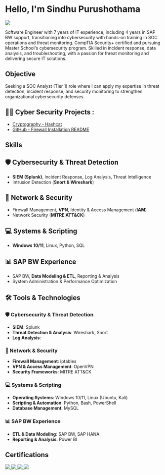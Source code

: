 # Hello, I'm Sindhu Purushothama
<a href="https://www.linkedin.com/in/sindhu-purushothama/"><img src="https://img.shields.io/badge/-LinkedIn-0072b1?&style=for-the-badge&logo=linkedin&logoColor=white" /></a>


Software Engineer with 7 years of IT experience, including 4 years in SAP BW support, transitioning into cybersecurity with hands-on training in SOC operations and threat monitoring. CompTIA Security+ certified and pursuing Master School's cybersecurity program. Skilled in incident response, data analysis, and troubleshooting, with a passion for threat monitoring and delivering secure IT solutions.

## Objective

Seeking a SOC Analyst (Tier 1) role where I can apply my expertise in threat detection, incident response, and security monitoring to strengthen organizational cybersecurity defenses.

## <h2>👨‍💻 Cyber Security Projects :</h2>
- [Cryptography - Hashcat](https://github.com/Sindhu-Purushothama/Cryptography---Hashcat)
- [GitHub - Firewall Installation README](https://github.com/Sindhu-Purushothama/Firewall-Installation/edit/main/README.md)


## Skills

## 🛡️ Cybersecurity & Threat Detection
- **SIEM (Splunk)**, Incident Response, Log Analysis, Threat Intelligence  
- Intrusion Detection (**Snort & Wireshark**)

## 🔐 Network & Security
- Firewall Management, **VPN**, Identity & Access Management (**IAM**)  
- Network Security (**MITRE ATT&CK**)

## 💻 Systems & Scripting
- **Windows 10/11**, Linux, Python, SQL

## 📊 SAP BW Experience
- SAP BW, **Data Modeling & ETL**, Reporting & Analysis  
- System Administration & Performance Optimization

## 🛠️ Tools & Technologies

### 🛡️ Cybersecurity & Threat Detection
- **SIEM**: Splunk  
- **Threat Detection & Analysis**: Wireshark, Snort  
- **Log Analysis**:

### 🔐 Network & Security
- **Firewall Management**: iptables  
- **VPN & Access Management**: OpenVPN  
- **Security Frameworks**: MITRE ATT&CK  

### 💻 Systems & Scripting
- **Operating Systems**: Windows 10/11, Linux (Ubuntu, Kali)  
- **Scripting & Automation**: Python, Bash, PowerShell  
- **Database Management**: MySQL 

### 📊 SAP BW Experience
- **ETL & Data Modeling**: SAP BW, SAP HANA  
- **Reporting & Analysis**: Power BI  

## Certifications
<div>
    <a href="https://www.credly.com/badges/eb895969-fd0f-4d85-b400-bd27773df68e">
        <img src="https://img.shields.io/badge/-Security%2B-FF0000?&style=for-the-badge&logo=CompTIA&logoColor=white" />
    </a>
    <a href="https://www.coursera.org/account/accomplishments/specialization/certificate/6FDGY9X5X2XA">
        <img src="https://img.shields.io/badge/-Google%20Cybersecurity-4285F4?&style=for-the-badge&logo=Google&logoColor=white" />
    </a>
    <a href="https://www.coursera.org/account/accomplishments/specialization/certificate/KZCLBSF3YPRD">
        <img src="https://img.shields.io/badge/-Google%20IT-34A853?&style=for-the-badge&logo=Google&logoColor=white" />
    </a>
    <a href="https://www.credly.com/badges/1065aef4-777e-44ad-a8c3-ab4dc8cac1fb">
        <img src="https://img.shields.io/badge/-Intro%20to%20Cybersecurity-FF9900?&style=for-the-badge&logo=Cybersecurity&logoColor=white" />
    </a>
</div>

